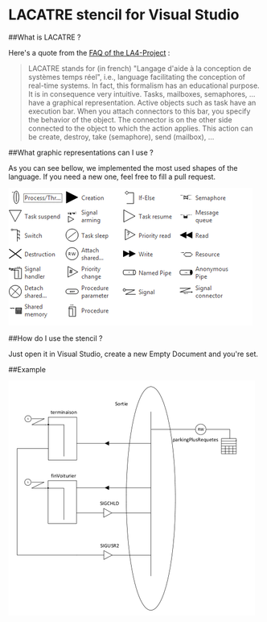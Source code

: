 LACATRE stencil for Visual Studio
=============

##What is LACATRE ?

Here's a quote from the [FAQ of the LA4-Project](http://la4.berlios.de/faq.html) : 
> LACATRE stands for (in french) "Langage d'aide à la conception de systèmes temps réel", i.e., language facilitating the conception of real-time systems. In fact, this formalism has an educational purpose. It is in consequence very intuitive. Tasks, mailboxes, semaphores, ... have a graphical representation. Active objects such as task have an execution bar. When you attach connectors to this bar, you specify the behavior of the object. The connector is on the other side connected to the object to which the action applies. This action can be create, destroy, take (semaphore), send (mailbox), ...

##What graphic representations can I use ?

As you can see bellow, we implemented the most used shapes of the language.
If you need a new one, feel free to fill a pull request.

![](docs/stencils.png)

##How do I use the stencil ?

Just open it in Visual Studio, create a new Empty Document and you're set.

##Example

![](docs/example.png)
